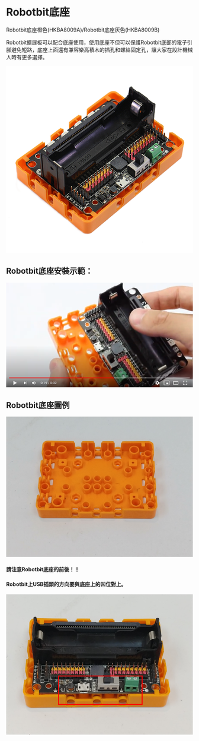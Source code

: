 # Robotbit底座

Robotbit底座橙色(HKBA8009A)/Robotbit底座灰色(HKBA8009B)

Robotbit擴展板可以配合底座使用，使用底座不但可以保護Robotbit底部的電子引腳避免短路，底座上面還有兼容樂高積木的插孔和螺絲固定孔，讓大家在設計機械人時有更多選擇。

![](../RBimage/base3.png)

## Robotbit底座安裝示範：

[![](../RBimage/base7.png)](https://www.youtube.com/watch?v=FhimDxoAsj4&feature=youtu.be)

## Robotbit底座圖例


![](../RBimage/base1.jpg)

#### 請注意Robotbit底座的前後！！
#### Robotbit上USB插頭的方向要與底座上的凹位對上。

![](../RBimage/base8.png)